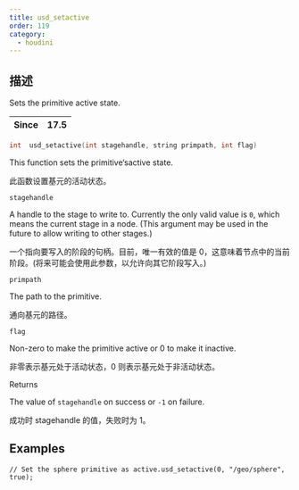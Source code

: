 ```yaml
---
title: usd_setactive
order: 119
category:
  - houdini
---
```

    
## 描述

Sets the primitive active state.

| Since | 17.5 |
| ----- | ---- |

```c
int  usd_setactive(int stagehandle, string primpath, int flag)
```

This function sets the primitive‘sactive state.

此函数设置基元的活动状态。

`stagehandle`

A handle to the stage to write to. Currently the only valid value is `0`,
which means the current stage in a node. (This argument may be used in the
future to allow writing to other stages.)

一个指向要写入的阶段的句柄。目前，唯一有效的值是 0，这意味着节点中的当前阶段。(将来可能会使用此参数，以允许向其它阶段写入。)

`primpath`

The path to the primitive.

通向基元的路径。

`flag`

Non-zero to make the primitive active or 0 to make it inactive.

非零表示基元处于活动状态，0 则表示基元处于非活动状态。

Returns

The value of `stagehandle` on success or `-1` on failure.

成功时 stagehandle 的值，失败时为 1。

## Examples

    // Set the sphere primitive as active.usd_setactive(0, "/geo/sphere", true);
